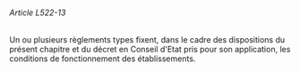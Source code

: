 ###### Article L522-13

Un ou plusieurs règlements types fixent, dans le cadre des dispositions du présent chapitre et du décret en Conseil d'Etat pris pour son application, les conditions de fonctionnement des établissements.

